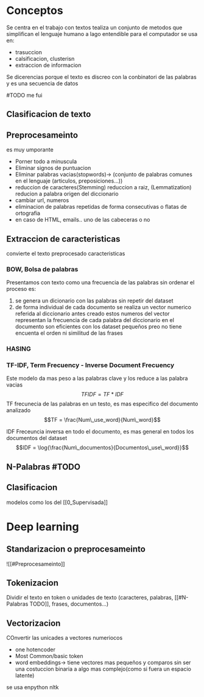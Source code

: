 # Conceptos
Se centra en el trabajo con textos
tealiza un conjunto de metodos que simplifican el lenguaje humano a lago entendible para el computador
se usa en:
- trasuccion
- calsificacion, clusterisn
- extraccion de informacion

Se dicerencias porque el texto es discreo con la conbinatori de las palabras y es una secuencia de datos


#TODO me fui
## Clasificacion de texto


## Preprocesameinto
es muy umporante
- Porner todo a minuscula
- Eliminar signos de puntuacion
- Eliminar palabras vacias(stopwords)-> (conjunto de palabras comunes en el lenguaje (articulos, preposiciones...))
- reduccion de caracteres(Stemming) reduccion a raiz, (Lemmatization) reducion a palabra origen del diccionario
- cambiar url, numeros 
- eliminacion de palabras repetidas de forma consecutivas o flatas de ortografia
- en caso de HTML, emails.. uno de las cabeceras o no

## Extraccion de caracteristicas
convierte el texto preprocesado caracteristicas
### BOW, Bolsa de palabras
Presentamos con texto como una frecuencia  de las palabras sin ordenar
el proceso es:
1. se genera un dicionario con las palabras sin repetir del dataset
2. de forma individual de cada documento se realiza un vector numerico referida al diccionario antes creado estos numeros del vector representan la frecuencia de cada palabra del diccionario en el documento
son eficientes con los dataset pequeños preo no tiene encuenta el orden ni similitud de las frases
### HASING


### TF-IDF, Term Frecuency - Inverse Document Frecuency
Este modelo da mas peso a las palabras clave y los reduce a las palabra vacias
$$TFIDF = TF*IDF$$
TF frecunecia de las palabras en un testo, es mas especifico del documento analizado
$$TF = \frac{Num\_use_word}{Num\_word}$$

IDF Freceuncia inversa en todo el documento, es mas general en todos los documentos del dataset
$$IDF = \log{\frac{Num\_documentos}{Documentos\_use\_word}}$$


## N-Palabras #TODO 


## Clasificacion
modelos como los del  [[0_Supervisada]]



# Deep learning
## Standarizacion o preprocesameinto
![[#Preprocesameinto]]
## Tokenizacion
Dividir el texto en token o unidades de texto (caracteres, palabras, [[#N-Palabras TODO]], frases, documentos...)

## Vectorizacion
COnvertir las unicades a vectores numeriocos
- one hotencoder
- Most Common/basic token
- word embeddings-> tiene vectores mas pequeños y comparos sin ser una costuccion binaria a algo mas complejo(como si fuera un espacio latente)




se usa enpython nltk